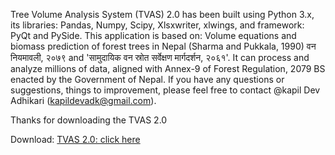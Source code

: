Tree Volume Analysis System (TVAS) 2.0 has been built using Python 3.x, its libraries: Pandas, Numpy, Scipy, Xlsxwriter, xlwings, and framework: PyQt and PySide. This application is based on: Volume equations and biomass prediction of forest trees in Nepal (Sharma and Pukkala, 1990) वन नियमावली, २०७९ and 'सामुदायिक वन स्रोत सर्वेक्षण मार्गदर्शन, २०६१'. It can process and analyze millions of data, aligned with Annex-9 of Forest Regulation, 2079 BS enacted by the Government of Nepal. If you have any questions or suggestions, things to improvement, please feel free to contact @kapil Dev Adhikari (kapildevadk@gmail.com).

Thanks for downloading the TVAS 2.0

Download: [TVAS 2.0: click here](https://github.com/kapildevadk/TVAS-2.0/releases/download/V2.0/TVAS.2.0.exe)
